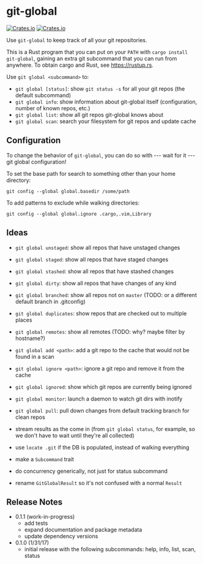# git-global

[![Crates.io](https://img.shields.io/crates/v/git-global.svg)](https://crates.io/crates/git-global)
[![Crates.io](https://img.shields.io/crates/d/git-global.svg)](https://crates.io/crates/git-global)

Use `git-global` to keep track of all your git repositories.

This is a Rust program that you can put on your `PATH` with `cargo install
git-global`, gaining an extra git subcommand that you can run from anywhere. To
obtain cargo and Rust, see https://rustup.rs.

Use `git global <subcommand>` to:

* `git global [status]`: show `git status -s` for all your git repos (the
  default subcommand)
* `git global info`: show information about git-global itself (configuration,
  number of known repos, etc.)
* `git global list`: show all git repos git-global knows about
* `git global scan`: search your filesystem for git repos and update cache

## Configuration

To change the behavior of `git-global`, you can do so with --- wait for it
--- git global configuration!

To set the base path for search to something other than your home directory:
```
git config --global global.basedir /some/path
```

To add patterns to exclude while walking directories:
```
git config --global global.ignore .cargo,.vim,Library
```

## Ideas

* `git global unstaged`: show all repos that have unstaged changes
* `git global staged`: show all repos that have staged changes
* `git global stashed`: show all repos that have stashed changes
* `git global dirty`: show all repos that have changes of any kind
* `git global branched`: show all repos not on `master` (TODO: or a different
  default branch in .gitconfig)
* `git global duplicates`: show repos that are checked out to multiple places
* `git global remotes`: show all remotes (TODO: why? maybe filter by hostname?)

* `git global add <path>`: add a git repo to the cache that would not be found in a scan
* `git global ignore <path>`: ignore a git repo and remove it from the cache
* `git global ignored`: show which git repos are currently being ignored
* `git global monitor`: launch a daemon to watch git dirs with inotify
* `git global pull`: pull down changes from default tracking branch for clean repos

* stream results as the come in (from `git global status`, for example, so we don't
  have to wait until they're all collected)
* use `locate .git` if the DB is populated, instead of walking everything
* make a `Subcommand` trait
* do concurrency generically, not just for status subcommand
* rename `GitGlobalResult` so it's not confused with a normal `Result`

## Release Notes

* 0.1.1 (work-in-progress)
  * add tests
  * expand documentation and package metadata
  * update dependency versions
* 0.1.0 (1/31/17)
  * initial release with the following subcommands: help, info, list, scan, status
